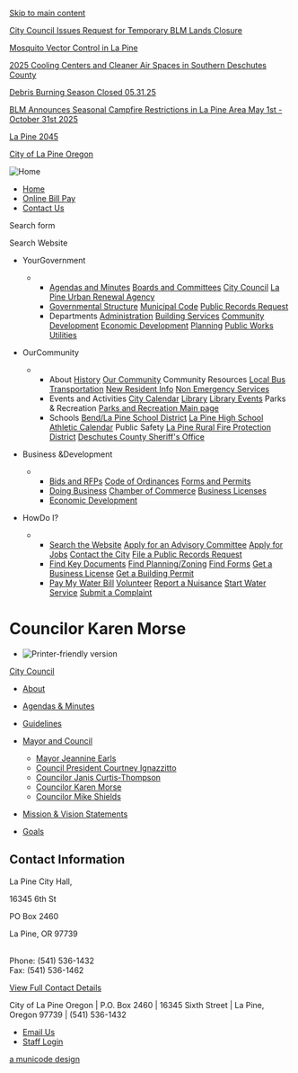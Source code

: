 [Skip to main content](https://www.lapineoregon.gov/citycouncil/page/councilor-karen-morse/)

[City Council Issues Request for Temporary BLM Lands Closure](https://www.lapineoregon.gov/citycouncil/page/city-council-issues-request-temporary-blm-lands-closure)

[Mosquito Vector Control in La Pine](https://www.lapineoregon.gov/community/page/mosquito-vector-control-la-pine)

[2025 Cooling Centers and Cleaner Air Spaces in Southern Deschutes County](https://www.lapineoregon.gov/community/page/2025-cooling-centers-and-cleaner-air-spaces-southern-deschutes-county)

[Debris Burning Season Closed 05.31.25](https://www.lapineoregon.gov/community/page/debris-burning-season-closed-053125)

[BLM Announces Seasonal Campfire Restrictions in La Pine Area May 1st - October 31st 2025](https://www.lapineoregon.gov/community/page/blm-announces-seasonal-campfire-restrictions-la-pine-area-may-1st-october-31st-2025)

[La Pine 2045](https://www.lapineoregon.gov/cd/page/la-pine-2045)

[City of La Pine Oregon](https://www.lapineoregon.gov "Home")

![Home](https://www.lapineoregon.gov/sites/all/themes/aha_responsive2/logo.png)

- [Home](https://www.lapineoregon.gov)
- [Online Bill Pay](https://www.xpressbillpay.com)
- [Contact Us](https://www.lapineoregon.gov/contact)

Search form

Search Website

- YourGovernment
  
  - - [Agendas and Minutes](https://www.lapineoregon.gov/meetings) [Boards and Committees](https://www.lapineoregon.gov/administration/webform/advisory-committees) [City Council](https://www.lapineoregon.gov/citycouncil) [La Pine Urban Renewal Agency](https://www.lapineoregon.gov/urbanrenewal)
    - [Governmental Structure](https://www.lapineoregon.gov/administration/page/governing-structure) [Municipal Code](https://www.lapineoregon.gov/ordinances) [Public Records Request](https://www.lapineoregon.gov/cd/webform/public-records-request-form)
    - Departments [Administration](https://www.lapineoregon.gov/administration) [Building Services](https://www.deschutes.org/cd) [Community Development](https://www.lapineoregon.gov/cd) [Economic Development](https://www.lapineoregon.gov/ed) [Planning](https://www.lapineoregon.gov/pc) [Public Works](https://www.lapineoregon.gov/publicworks) [Utilities](https://www.lapineoregon.gov/publicworks/page/utility-services)
- OurCommunity
  
  - - About [History](https://www.lapineoregon.gov/community/page/about-la-pine) [Our Community](https://www.lapineoregon.gov/community) Community Resources [Local Bus Transportation](https://cascadeseasttransit.com) [New Resident Info](https://www.lapineoregon.gov/community/page/information-new-residents) [Non Emergency Services](https://sheriff.deschutes.org/contact-sheriff)
    - Events and Activities [City Calendar](https://www.lapineoregon.gov/calendar) [Library](https://www.deschuteslibrary.org/lapine) [Library Events](https://www.deschuteslibrary.org/lapine) Parks &amp; Recreation [Parks and Recreation Main page](https://www.lapineoregon.gov/community/page/parks-and-recreation)
    - Schools [Bend/La Pine School District](https://www.bend.k12.or.us/district) [La Pine High School Athletic Calendar](https://www.osaa.org/schools/47) Public Safety [La Pine Rural Fire Protection District](https://www.lapinefire.org) [Deschutes County Sheriff's Office](https://sheriff.deschutes.org/contact-sheriff)
- Business &amp;Development
  
  - - [Bids and RFPs](https://www.lapineoregon.gov/rfps) [Code of Ordinances](https://www.lapineoregon.gov/ordinances) [Forms and Permits](https://www.lapineoregon.gov/forms)
    - [Doing Business](https://www.lapineoregon.gov/business) [Chamber of Commerce](https://www.lapine.org) [Business Licenses](https://www.lapineoregon.gov/business/page/business-license-program-0)
    - [Economic Development](https://www.lapineoregon.gov/ed)
- HowDo I?
  
  - - [Search the Website](https://www.lapineoregon.gov/search) [Apply for an Advisory Committee](https://www.lapineoregon.gov/administration/webform/advisory-committees) [Apply for Jobs](https://www.lapineoregon.gov/jobs) [Contact the City](https://www.lapineoregon.gov/contact) [File a Public Records Request](https://www.lapineoregon.gov/cd/webform/public-records-request-form)
    - [Find Key Documents](https://www.lapineoregon.gov/documents) [Find Planning/Zoning](https://www.lapineoregon.gov/cd) [Find Forms](https://www.lapineoregon.gov/forms) [Get a Business License](https://www.lapineoregon.gov/business/page/business-license-program-0) [Get a Building Permit](https://www.deschutes.org/cd)
    - [Pay My Water Bill](https://www.xpressbillpay.com) [Volunteer](https://www.lapineoregon.gov/administration/webform/advisory-committees) [Report a Nuisance](https://www.lapineoregon.gov/business/webform/code-enforcement-complaint-form) [Start Water Service](https://www.lapineoregon.gov/publicworks/page/starting-utility-services) [Submit a Complaint](https://www.lapineoregon.gov/administration/webform/city-la-pine-complaint-form)

# Councilor Karen Morse

- ![Printer-friendly version](https://www.lapineoregon.gov/sites/all/modules/print/icons/print_icon.png "Printer-friendly version")

[City Council](https://www.lapineoregon.gov/citycouncil)

- [About](https://www.lapineoregon.gov/citycouncil/page/about-city-council)
- [Agendas &amp; Minutes](https://www.lapineoregon.gov/citycouncil/page/agendas-minutes)
- [Guidelines](https://www.lapineoregon.gov/citycouncil/page/city-council-guidelines-decision-making)
- [Mayor and Council](https://www.lapineoregon.gov/citycouncil/page/mayor-and-council)
  
  - [Mayor Jeannine Earls](https://www.lapineoregon.gov/citycouncil/page/mayor-jeannine-earls)
  - [Council President Courtney Ignazzitto](https://www.lapineoregon.gov/citycouncil/page/council-president-courtney-ignazzitto)
  - [Councilor Janis Curtis-Thompson](https://www.lapineoregon.gov/citycouncil/page/janis-curtis-thompson)
  - [Councilor Karen Morse](https://www.lapineoregon.gov/citycouncil/page/councilor-karen-morse)
  - [Councilor Mike Shields](https://www.lapineoregon.gov/citycouncil/page/councilor-mike-shields)
- [Mission &amp; Vision Statements](https://www.lapineoregon.gov/citycouncil/page/city-council-mission-vision-statements)
- [Goals](https://www.lapineoregon.gov/citycouncil/page/goals "Goals")

## Contact Information

La Pine City Hall, 

16345 6th St

PO Box 2460

La Pine, OR 97739                                                                                                                                                 

Phone: (541) 536-1432  
Fax: (541) 536-1462

[View Full Contact Details](https://www.lapineoregon.gov/citycouncil/custom-contact-page/city-council-contact-information)

City of La Pine Oregon | P.O. Box 2460 | 16345 Sixth Street | La Pine, Oregon 97739 | (541) 536-1432

- [Email Us](https://www.lapineoregon.gov/contact)
- [Staff Login](https://www.lapineoregon.gov/user/login?current=node%2F72)

[a municode design](https://www.ahaconsulting.com)